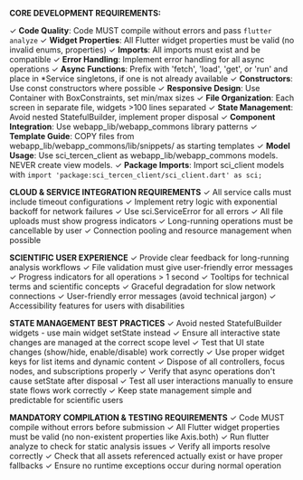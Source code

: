**CORE DEVELOPMENT REQUIREMENTS:**

✓ **Code Quality**: Code MUST compile without errors and pass `flutter analyze`
✓ **Widget Properties**: All Flutter widget properties must be valid (no invalid enums, properties)
✓ **Imports**: All imports must exist and be compatible
✓ **Error Handling**: Implement error handling for all async operations
✓ **Async Functions**: Prefix with 'fetch', 'load', 'get', or 'run' and place in *Service singletons, if one is not already available
✓ **Constructors**: Use const constructors where possible
✓ **Responsive Design**: Use Container with BoxConstraints, set min/max sizes
✓ **File Organization**: Each screen in separate file, widgets >100 lines separated
✓ **State Management**: Avoid nested StatefulBuilder, implement proper disposal
✓ **Component Integration**: Use  webapp_lib/webapp_commons library patterns
✓ **Template Guide**: COPY files from  webapp_lib/webapp_commons/lib/snippets/ as starting templates
✓ **Model Usage**: Use sci_tercen_client as  webapp_lib/webapp_commons models. NEVER create view models.
✓ **Package Imports**: Import sci_client models with `import 'package:sci_tercen_client/sci_client.dart' as sci;`


**CLOUD & SERVICE INTEGRATION REQUIREMENTS**
✓ All service calls must include timeout configurations
✓ Implement retry logic with exponential backoff for network failures
✓ Use sci.ServiceError for all errors
✓ All file uploads must show progress indicators
✓ Long-running operations must be cancellable by user
✓ Connection pooling and resource management when possible


**SCIENTIFIC USER EXPERIENCE**
✓ Provide clear feedback for long-running analysis workflows
✓ File validation must give user-friendly error messages
✓ Progress indicators for all operations > 1 second
✓ Tooltips for technical terms and scientific concepts
✓ Graceful degradation for slow network connections
✓ User-friendly error messages (avoid technical jargon)
✓ Accessibility features for users with disabilities

**STATE MANAGEMENT BEST PRACTICES**
✓ Avoid nested StatefulBuilder widgets - use main widget setState instead
✓ Ensure all interactive state changes are managed at the correct scope level
✓ Test that UI state changes (show/hide, enable/disable) work correctly
✓ Use proper widget keys for list items and dynamic content
✓ Dispose of all controllers, focus nodes, and subscriptions properly
✓ Verify that async operations don't cause setState after disposal
✓ Test all user interactions manually to ensure state flows work correctly
✓ Keep state management simple and predictable for scientific users

**MANDATORY COMPILATION & TESTING REQUIREMENTS**
✓ Code MUST compile without errors before submission
✓ All Flutter widget properties must be valid (no non-existent properties like Axis.both)
✓ Run flutter analyze to check for static analysis issues
✓ Verify all imports resolve correctly
✓ Check that all assets referenced actually exist or have proper fallbacks
✓ Ensure no runtime exceptions occur during normal operation

